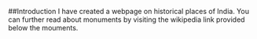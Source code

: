 ##Introduction
I have created a webpage on historical places of India. You can further read about monuments by visiting the wikipedia link provided below the mouments.
